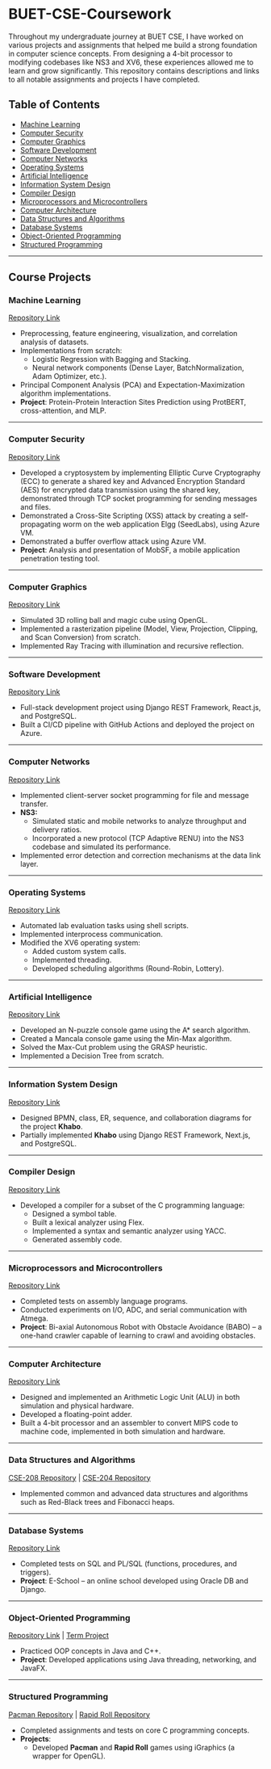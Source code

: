 # BUET-CSE-Coursework

Throughout my undergraduate journey at BUET CSE, I have worked on various projects and assignments that helped me build a strong foundation in computer science concepts. From designing a 4-bit processor to modifying codebases like NS3 and XV6, these experiences allowed me to learn and grow significantly. This repository contains descriptions and links to all notable assignments and projects I have completed.

## Table of Contents
- [Machine Learning](#machine-learning)
- [Computer Security](#computer-security)
- [Computer Graphics](#computer-graphics)
- [Software Development](#software-development)
- [Computer Networks](#computer-networks)
- [Operating Systems](#operating-systems)
- [Artificial Intelligence](#artificial-intelligence)
- [Information System Design](#information-system-design)
- [Compiler Design](#compiler-design)
- [Microprocessors and Microcontrollers](#microprocessors-and-microcontrollers)
- [Computer Architecture](#computer-architecture)
- [Data Structures and Algorithms](#data-structures-and-algorithms)
- [Database Systems](#database-systems)
- [Object-Oriented Programming](#object-oriented-programming)
- [Structured Programming](#structured-programming)

---

## Course Projects

### Machine Learning
[Repository Link](https://github.com/Anamul-Hoque-Emtiaj/Machine-Learning-Sessional-Coursework)

- Preprocessing, feature engineering, visualization, and correlation analysis of datasets.  
- Implementations from scratch:
  - Logistic Regression with Bagging and Stacking.  
  - Neural network components (Dense Layer, BatchNormalization, Adam Optimizer, etc.).  
- Principal Component Analysis (PCA) and Expectation-Maximization algorithm implementations.  
- **Project**: Protein-Protein Interaction Sites Prediction using ProtBERT, cross-attention, and MLP.  

---

### Computer Security
[Repository Link](https://github.com/Anamul-Hoque-Emtiaj/CSE-406)

- Developed a cryptosystem by implementing Elliptic Curve Cryptography (ECC) to generate a shared key and Advanced Encryption Standard (AES) for encrypted data transmission using the shared key, demonstrated through TCP socket programming for sending messages and files.
- Demonstrated a Cross-Site Scripting (XSS) attack by creating a self-propagating worm on the web application Elgg (SeedLabs), using Azure VM.  
- Demonstrated a buffer overflow attack using Azure VM.  
- **Project**: Analysis and presentation of MobSF, a mobile application penetration testing tool.  

---

### Computer Graphics
[Repository Link](https://github.com/Anamul-Hoque-Emtiaj/CSE-410)

- Simulated 3D rolling ball and magic cube using OpenGL.  
- Implemented a rasterization pipeline (Model, View, Projection, Clipping, and Scan Conversion) from scratch.  
- Implemented Ray Tracing with illumination and recursive reflection.  

---

### Software Development
[Repository Link](https://github.com/Anamul-Hoque-Emtiaj/TensorITS-backend)

- Full-stack development project using Django REST Framework, React.js, and PostgreSQL.  
- Built a CI/CD pipeline with GitHub Actions and deployed the project on Azure.  

---

### Computer Networks
[Repository Link](https://github.com/Anamul-Hoque-Emtiaj/CSE322-Computer-Networks-Sessional)

- Implemented client-server socket programming for file and message transfer.  
- **NS3:**
  - Simulated static and mobile networks to analyze throughput and delivery ratios.  
  - Incorporated a new protocol (TCP Adaptive RENU) into the NS3 codebase and simulated its performance.  
- Implemented error detection and correction mechanisms at the data link layer.  

---

### Operating Systems
[Repository Link](https://github.com/Anamul-Hoque-Emtiaj/CSE314-Operating-System-Sessional)

- Automated lab evaluation tasks using shell scripts.  
- Implemented interprocess communication.  
- Modified the XV6 operating system:  
  - Added custom system calls.  
  - Implemented threading.  
  - Developed scheduling algorithms (Round-Robin, Lottery).  

---

### Artificial Intelligence
[Repository Link](https://github.com/Anamul-Hoque-Emtiaj/CSE318-Artificial-Intelligence-Sessional)

- Developed an N-puzzle console game using the A* search algorithm.  
- Created a Mancala console game using the Min-Max algorithm.  
- Solved the Max-Cut problem using the GRASP heuristic.  
- Implemented a Decision Tree from scratch.  

---

### Information System Design
[Repository Link](https://github.com/Anamul-Hoque-Emtiaj/CSE326-Information-System-Design-Sessional)

- Designed BPMN, class, ER, sequence, and collaboration diagrams for the project **Khabo**.  
- Partially implemented **Khabo** using Django REST Framework, Next.js, and PostgreSQL.  

---

### Compiler Design
[Repository Link](https://github.com/Anamul-Hoque-Emtiaj/CSE310-Compiler-Sessional)

- Developed a compiler for a subset of the C programming language:  
  - Designed a symbol table.  
  - Built a lexical analyzer using Flex.  
  - Implemented a syntax and semantic analyzer using YACC.  
  - Generated assembly code.  

---

### Microprocessors and Microcontrollers
[Repository Link](https://github.com/Anamul-Hoque-Emtiaj/CSE316-Microprocessors-and-Microcontrollers)

- Completed tests on assembly language programs.  
- Conducted experiments on I/O, ADC, and serial communication with Atmega.  
- **Project**: Bi-axial Autonomous Robot with Obstacle Avoidance (BABO) – a one-hand crawler capable of learning to crawl and avoiding obstacles.  

---

### Computer Architecture
[Repository Link](https://github.com/Anamul-Hoque-Emtiaj/CSE306-Computer-Architecture-Sessional)

- Designed and implemented an Arithmetic Logic Unit (ALU) in both simulation and physical hardware.  
- Developed a floating-point adder.  
- Built a 4-bit processor and an assembler to convert MIPS code to machine code, implemented in both simulation and hardware. 

---

### Data Structures and Algorithms
[CSE-208 Repository](https://github.com/Anamul-Hoque-Emtiaj/CSE-208) | [CSE-204 Repository](https://github.com/Anamul-Hoque-Emtiaj/CSE-204)

- Implemented common and advanced data structures and algorithms such as Red-Black trees and Fibonacci heaps.  

---

### Database Systems
[Repository Link](https://github.com/Anamul-Hoque-Emtiaj/E-School)

- Completed tests on SQL and PL/SQL (functions, procedures, and triggers).  
- **Project**: E-School – an online school developed using Oracle DB and Django.  

---

### Object-Oriented Programming
[Repository Link](https://github.com/Anamul-Hoque-Emtiaj/CSE-108) | [Term Project](https://github.com/Anamul-Hoque-Emtiaj/CSE-108-term-project)

- Practiced OOP concepts in Java and C++.  
- **Project**: Developed applications using Java threading, networking, and JavaFX.  

---

### Structured Programming
[Pacman Repository](https://github.com/Anamul-Hoque-Emtiaj/Pacman) | [Rapid Roll Repository](https://github.com/Anamul-Hoque-Emtiaj/Rapid-Roll)

- Completed assignments and tests on core C programming concepts.  
- **Projects**:
  - Developed **Pacman** and **Rapid Roll** games using iGraphics (a wrapper for OpenGL).    
